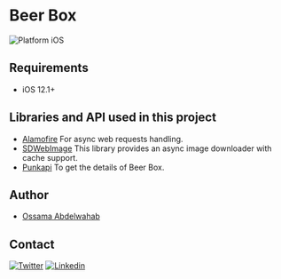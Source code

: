 # Beer Box
<img src="https://img.shields.io/badge/platform-iOS-blue.svg?style=flat" alt="Platform iOS" />

## Requirements

* iOS 12.1+

## Libraries and API used in this project

* [Alamofire](https://github.com/Alamofire/Alamofire) For async web requests handling.
* [SDWebImage](https://github.com/SDWebImage/SDWebImage) This library provides an async image downloader with cache support.
* [Punkapi](https://punkapi.com) To get the details of Beer Box.

## Author
- [Ossama Abdelwahab](https://github.com/ossab98)

## Contact

[![Twitter](https://img.shields.io/badge/Twitter-@ossab98-red.svg?style=flat)](https://twitter.com/ossab98)
[![Linkedin](https://img.shields.io/badge/Linkedin-@ossab98-blue.svg?style=flat)](https://www.linkedin.com/in/ossab98/)
